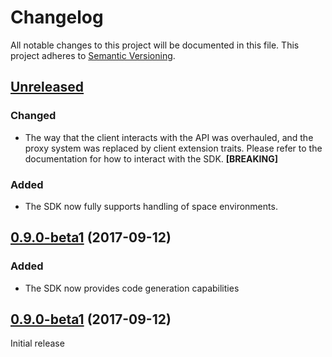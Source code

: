 # Changelog

All notable changes to this project will be documented in this file.
This project adheres to [Semantic Versioning](http://semver.org/).

## [Unreleased](https://github.com/contentful/contentful.php/compare/0.9.0-beta2...HEAD)

### Changed

* The way that the client interacts with the API was overhauled, and the proxy system was replaced by client extension traits. Please refer to the documentation for how to interact with the SDK. **[BREAKING]**

### Added

* The SDK now fully supports handling of space environments.

## [0.9.0-beta1](https://github.com/contentful/contentful.php/tree/0.9.0-beta2) (2017-09-12)

### Added

* The SDK now provides code generation capabilities

## [0.9.0-beta1](https://github.com/contentful/contentful.php/tree/0.9.0-beta1) (2017-09-12)

Initial release

